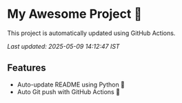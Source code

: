 # My Awesome Project 🚀

This project is automatically updated using GitHub Actions.

_Last updated: 2025-05-09 14:12:47 IST_

## Features
- Auto-update README using Python 🐍
- Auto Git push with GitHub Actions 🤖
